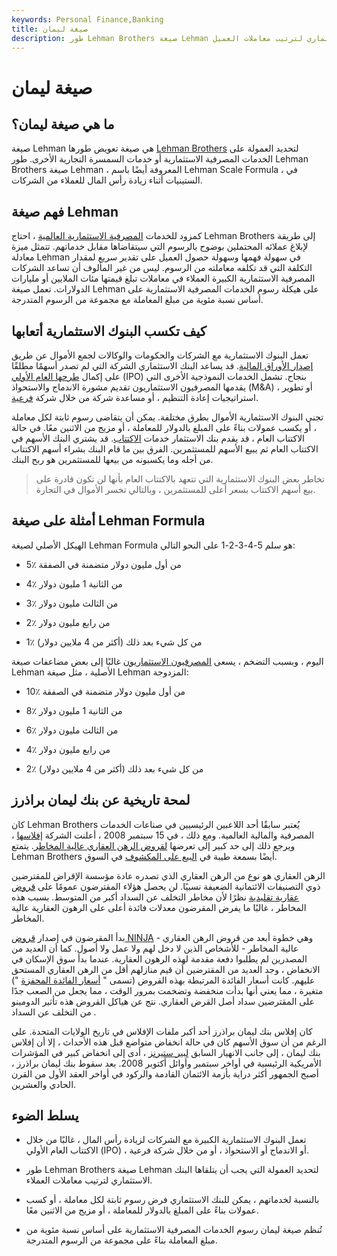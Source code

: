 ```yaml
---
keywords: Personal Finance,Banking
title: صيغة ليمان
description: طور Lehman Brothers صيغة Lehman لتحديد العمولة التي يجب أن يتلقاها البنك الاستثماري لترتيب معاملات العميل.​​​​​​
---
```


# صيغة ليمان
## ما هي صيغة ليمان؟

صيغة Lehman هي صيغة تعويض طورها [Lehman Brothers](/lehman-brothers) لتحديد العمولة على الخدمات المصرفية الاستثمارية أو خدمات السمسرة التجارية الأخرى. طور Lehman Brothers صيغة Lehman ، المعروفة أيضًا باسم Lehman Scale Formula ، في الستينيات أثناء زيادة رأس المال للعملاء من الشركات.

## فهم صيغة Lehman

كمزود للخدمات [المصرفية الاستثمارية العالمية](/investment-banking) ، احتاج Lehman Brothers إلى طريقة لإبلاغ عملائه المحتملين بوضوح بالرسوم التي سيتقاضاها مقابل خدماتهم. تتمثل ميزة معادلة Lehman في سهولة فهمها وسهولة حصول العميل على تقدير سريع لمقدار التكلفة التي قد تكلفه معاملته من الرسوم. ليس من غير المألوف أن تساعد الشركات المصرفية الاستثمارية الكبيرة العملاء في معاملات تبلغ قيمتها مئات الملايين أو مليارات الدولارات. تعمل صيغة Lehman على هيكلة رسوم الخدمات المصرفية الاستثمارية على أساس نسبة مئوية من مبلغ المعاملة مع مجموعة من الرسوم المتدرجة.

## كيف تكسب البنوك الاستثمارية أتعابها

تعمل البنوك الاستثمارية مع الشركات والحكومات والوكالات لجمع الأموال عن طريق [إصدار الأوراق المالية](/newissue). قد يساعد البنك الاستثماري الشركة التي لم تصدر أسهمًا مطلقًا على إكمال [طرحها العام الأولي](/ipo) (IPO) بنجاح. تشمل الخدمات النموذجية الأخرى التي يقدمها المصرفيون الاستثماريون تقديم مشورة الاندماج والاستحواذ (M&A) ، أو تطوير استراتيجيات إعادة التنظيم ، أو مساعدة شركة من خلال شركة [فرعية](/spinoff).

تجني البنوك الاستثمارية الأموال بطرق مختلفة. يمكن أن يتقاضى رسوم ثابتة لكل معاملة ، أو يكسب عمولات بناءً على المبلغ بالدولار للمعاملة ، أو مزيج من الاثنين معًا. في حالة الاكتتاب العام ، قد يقدم بنك الاستثمار خدمات [الاكتتاب](/underwriting). قد يشتري البنك الأسهم في الاكتتاب العام ثم يبيع الأسهم للمستثمرين. الفرق بين ما قام البنك بشراء أسهم الاكتتاب من أجله وما يكسبونه من بيعها للمستثمرين هو ربح البنك.

> تخاطر بعض البنوك الاستثمارية التي تتعهد بالاكتتاب العام بأنها لن تكون قادرة على بيع أسهم الاكتتاب بسعر أعلى للمستثمرين ، وبالتالي تخسر الأموال في التجارة.

>

## أمثلة على صيغة Lehman Formula

الهيكل الأصلي لصيغة Lehman Formula هو سلم 5-4-3-2-1 على النحو التالي:

- 5٪ من أول مليون دولار متضمنة في الصفقة

- 4٪ من الثانية 1 مليون دولار

- 3٪ من الثالث مليون دولار

- 2٪ من رابع مليون دولار

- 1٪ من كل شيء بعد ذلك (أكثر من 4 ملايين دولار)

اليوم ، وبسبب التضخم ، يسعى [المصرفيون الاستثماريون](/investmentbanker) غالبًا إلى بعض مضاعفات صيغة Lehman الأصلية ، مثل صيغة Lehman المزدوجة:

- 10٪ من أول مليون دولار متضمنة في الصفقة

- 8٪ من الثانية 1 مليون دولار

- 6٪ من الثالث مليون دولار

- 4٪ من رابع مليون دولار

- 2٪ من كل شيء بعد ذلك (أكثر من 4 ملايين دولار)

## لمحة تاريخية عن بنك ليمان براذرز

كان Lehman Brothers يُعتبر سابقًا أحد اللاعبين الرئيسيين في صناعات الخدمات المصرفية والمالية العالمية. ومع ذلك ، في 15 سبتمبر 2008 ، أعلنت الشركة [إفلاسها](/bankruptcy) ، ويرجع ذلك إلى حد كبير إلى تعرضها [لقروض الرهن العقاري عالية المخاطر](/subprime_mortgage). يتمتع Lehman Brothers أيضًا بسمعة طيبة في [البيع على المكشوف](/shortselling) في السوق.

الرهن العقاري هو نوع من الرهن العقاري الذي تصدره عادة مؤسسة الإقراض للمقترضين ذوي التصنيفات الائتمانية الضعيفة نسبيًا. لن يحصل هؤلاء المقترضون عمومًا على [قروض عقارية تقليدية](/conventionalmortgage) نظرًا لأن مخاطر التخلف عن السداد أكبر من المتوسط. بسبب هذه المخاطر ، غالبًا ما يفرض المقرضون معدلات فائدة أعلى على الرهون العقارية عالية المخاطر.

بدأ المقرضون في إصدار [قروض NINJA](/ninja-loan) - وهي خطوة أبعد من قروض الرهن العقاري عالية المخاطر - للأشخاص الذين لا دخل لهم ولا عمل ولا أصول. كما أن العديد من المصدرين لم يطلبوا دفعة مقدمة لهذه الرهون العقارية. عندما بدأ سوق الإسكان في الانخفاض ، وجد العديد من المقترضين أن قيم منازلهم أقل من الرهن العقاري المستحق عليهم. كانت أسعار الفائدة المرتبطة بهذه القروض (تسمى " [أسعار الفائدة المحفزة](/teaserrate) ") متغيرة ، مما يعني أنها بدأت منخفضة وتضخمت بمرور الوقت ، مما يجعل من الصعب جدًا على المقترضين سداد أصل القرض العقاري. نتج عن هياكل القروض هذه تأثير الدومينو من التخلف عن السداد .

كان إفلاس بنك ليمان براذرز أحد أكبر ملفات الإفلاس في تاريخ الولايات المتحدة. على الرغم من أن سوق الأسهم كان في حالة انخفاض متواضع قبل هذه الأحداث ، إلا أن إفلاس بنك ليمان ، إلى جانب الانهيار السابق [لبير ستيرنز](/bear-stearns) ، أدى إلى انخفاض كبير في المؤشرات الأمريكية الرئيسية في أواخر سبتمبر وأوائل أكتوبر 2008. بعد سقوط بنك ليمان براذرز ، أصبح الجمهور أكثر دراية بأزمة الائتمان القادمة والركود في أواخر العقد الأول من القرن الحادي والعشرين.

## يسلط الضوء

- تعمل البنوك الاستثمارية الكبيرة مع الشركات لزيادة رأس المال ، غالبًا من خلال الاكتتاب العام الأولي (IPO) ، أو الاندماج أو الاستحواذ ، أو من خلال شركة فرعية.

- طور Lehman Brothers صيغة Lehman لتحديد العمولة التي يجب أن يتلقاها البنك الاستثماري لترتيب معاملات العملاء.​​​​​​

- بالنسبة لخدماتهم ، يمكن للبنك الاستثماري فرض رسوم ثابتة لكل معاملة ، أو كسب عمولات بناءً على المبلغ بالدولار للمعاملة ، أو مزيج من الاثنين معًا.

- تُنظم صيغة ليمان رسوم الخدمات المصرفية الاستثمارية على أساس نسبة مئوية من مبلغ المعاملة بناءً على مجموعة من الرسوم المتدرجة.

